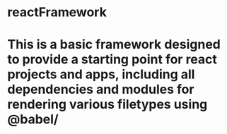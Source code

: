 # reactFramework
# This is a basic framework designed to provide a starting point for react projects and apps, including all dependencies and modules for rendering various filetypes using @babel/
